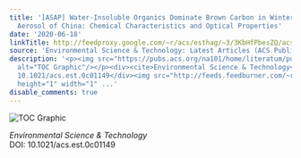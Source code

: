 ```yaml
---
title: '[ASAP] Water-Insoluble Organics Dominate Brown Carbon in Wintertime Urban
  Aerosol of China: Chemical Characteristics and Optical Properties'
date: '2020-06-18'
linkTitle: http://feedproxy.google.com/~r/acs/esthag/~3/3KbHfPbesZQ/acs.est.0c01149
source: 'Environmental Science & Technology: Latest Articles (ACS Publications)'
description: '<p><img src="https://pubs.acs.org/na101/home/literatum/publisher/achs/journals/content/esthag/0/esthag.ahead-of-print/acs.est.0c01149/20200618/images/medium/es0c01149_0007.gif"
  alt="TOC Graphic"/></p><div><cite>Environmental Science & Technology</cite></div><div>DOI:
  10.1021/acs.est.0c01149</div><img src="http://feeds.feedburner.com/~r/acs/esthag/~4/3KbHfPbesZQ"
  height="1" width="1" ...'
disable_comments: true
---
```

<p><img src="https://pubs.acs.org/na101/home/literatum/publisher/achs/journals/content/esthag/0/esthag.ahead-of-print/acs.est.0c01149/20200618/images/medium/es0c01149_0007.gif" alt="TOC Graphic"/></p><div><cite>Environmental Science & Technology</cite></div><div>DOI: 10.1021/acs.est.0c01149</div><img src="http://feeds.feedburner.com/~r/acs/esthag/~4/3KbHfPbesZQ" height="1" width="1" ...